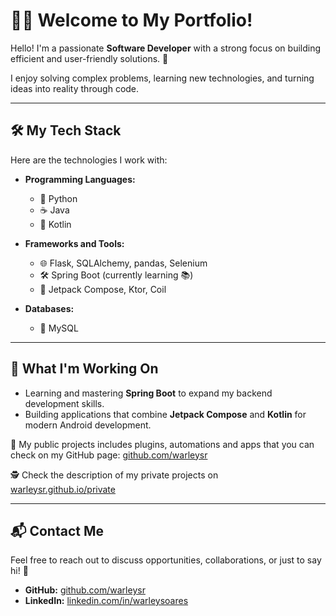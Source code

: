 # 👨‍💻 Welcome to My Portfolio!

Hello! I'm a passionate **Software Developer** with a strong focus on building efficient and user-friendly solutions. 🚀  

I enjoy solving complex problems, learning new technologies, and turning ideas into reality through code.

---

## 🛠️ My Tech Stack

Here are the technologies I work with:

- **Programming Languages:**  
  - 🐍 Python  
  - ☕ Java  
  - 🤖 Kotlin  

- **Frameworks and Tools:**  
  - 🌐 Flask, SQLAlchemy, pandas, Selenium  
  - 🛠️ Spring Boot (currently learning 📚)  
  - 📱 Jetpack Compose, Ktor, Coil  

- **Databases:**  
  - 💾 MySQL  

---

## 🌟 What I'm Working On

- Learning and mastering **Spring Boot** to expand my backend development skills.
- Building applications that combine **Jetpack Compose** and **Kotlin** for modern Android development.

📢 My public projects includes plugins, automations and apps that you can check on my GitHub page: [github.com/warleysr](https://github.com/warleysr)  

🕵️ Check the description of my private projects on [warleysr.github.io/private](https://warleysr.github.io/private)

---

## 📬 Contact Me

Feel free to reach out to discuss opportunities, collaborations, or just to say hi! 👋  
- **GitHub:** [github.com/warleysr](https://github.com/warleysr)  
- **LinkedIn:** [linkedin.com/in/warleysoares](https://www.linkedin.com/in/warleysoares/)
